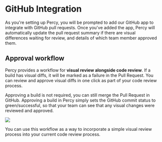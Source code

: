 # GitHub Integration

As you're setting up Percy, you will be prompted to add our GitHub app to integrate with GitHub pull requests. Once you've added the app, Percy will automatically update the pull request summary if there are visual differences waiting for review, and details of which team member approved them.

## Approval workflow

Percy provides a workflow for **visual review alongside code review**. If a build has visual diffs, it will be marked as a failure in the Pull Request. You can review and approve visual diffs in one click as part of your code review process.

Approving a build is not required, you can still merge the Pull Request in GitHub. Approving a build in Percy simply sets the GitHub commit status to green/successful, so that your team can see that any visual changes were reviewed and approved.

![](https://cloud.githubusercontent.com/assets/75300/13929974/13750b2c-ef5a-11e5-9a87-3ad3b335cc0d.png)

You can use this workflow as a way to incorporate a simple visual review process into your current code review process.
